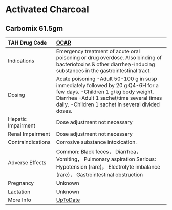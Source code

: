 # Activated Charcoal

## Carbomix 61.5gm

| TAH Drug Code      | [OCAR](https://www.tahsda.org.tw/drugs/hissearch.php?drug_code=OCAR)                                                                                                                                                     |
|:-------------------|:-------------------------------------------------------------------------------------------------------------------------------------------------------------------------------------------------------------------------|
| Indications        | Emergency treatment of acute oral poisoning or drug overdose. Also binding of bacteriotoxins & other diarrhea-inducing substances in the gastrointestinal tract.                                                         |
| Dosing             | Acute poisoning -Adult 50-100 g in susp immediately followed by 20 g Q4-6H for a few days. -Children 1 g/kg body weight. Diarrhea -Adult 1 sachet/time several times daily. -Children 1 sachet in several divided doses. |
| Hepatic Impairment | Dose adjustment not necessary                                                                                                                                                                                            |
| Renal Impairment   | Dose adjustment not necessary                                                                                                                                                                                            |
| Contraindications  | Corrosive substance intoxication.                                                                                                                                                                                        |
| Adverse Effects    | Common: Black feces， Diarrhea， Vomiting， Pulmonary aspiration Serious: Hypotension (rare)， Electrolyte imbalance (rare)， Gastrointestinal obstruction                                                               |
| Pregnancy          | Unknown                                                                                                                                                                                                                  |
| Lactation          | Unknown                                                                                                                                                                                                                  |
| More Info          | [UpToDate](https://www.uptodate.com/contents/activated-charcoal-drug-information)                                                                                                                                        |

